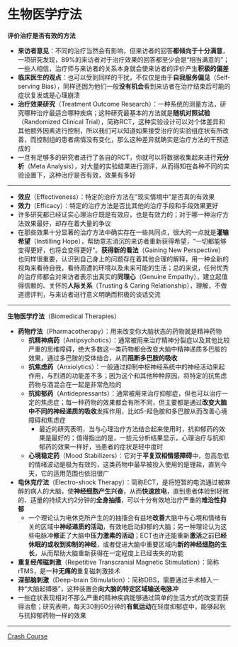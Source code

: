# 生物医学疗法
**评价治疗是否有效的方法**
* **来访者意见**：不同的治疗当然会有影响，但来访者的回答**都倾向于十分满意**，一项研究发现，89%的来访者对于治疗效果的回答都至少会是“相当满意的”；一些人相信，治疗师与来访者的关系本身就会使来访者的评价产生**积极的偏差**
* **临床医生的观点**：也可以受到同样的干扰，不仅仅是由于**自我服务偏见**（Self-serving Bias），同样还因为他们一般**没有机会**看到来访者在治疗结束后可能的症状复发或是心理崩溃
* **治疗效果研究**（Treatment Outcome Research）：一种系统的测量方法，研究哪种治疗最适合哪种疾病；这种研究最基本的方法就是**随机对照试验**（Randomized Clinical Trial），简称RCT，这种实验设计可以对个体差异和其他额外因素进行控制，所以我们可以知道如果接受治疗的实验组症状有所改善，而控制组的患者病情没有变化，那么这种差异就确实是治疗方法的干预造成的
* 一旦有足够多的研究者进行了各自的RCT，你就可以将数据收集起来进行**元分析**（Meta Analysis），对大量的实验结果进行测评，从而得知在各种不同的实验设置下，这种治疗是否有效，效果有多好
---
* **效应**（Effectiveness）：特定的治疗方法在“现实情境中”是否真的有效果
* **效力**（Efficacy）：特定的治疗方法是否比其他的治疗手段和手段效果更好
* 许多研究都已经证实心理治疗既是有效应，也是有效力的；对于哪一种治疗方法效果最好，却存在着大量的争议
* 在那些效果十分显著的治疗方法中确实存在一些共同点，很大的一点就是**灌输希望**（Instilling Hope），帮助意志消沉的来访者重新获得希望，“一切都能够变得更好，也将会变得更好”。**获得新的看法**（Gaining New Perspective）也同样很重要，认识到自己身上的问题存在着其他合理的解释，用一种全新的视角来看待自我，看待周遭的环境以及未来可能的生活；总的来说，任何优秀的治疗师都会对来访者表示出真实的**同理心**（Genuine Empathy），建立起值得信赖的、关怀的**人际关系**（Trusting & Caring Relationship），理解，不做道德评判，与来访者进行意义明确而积极的谈话交流
---
**生物医学疗法**（Biomedical Therapies）
* **药物疗法**（Pharmacotherapy）：用来改变你大脑状态的药物就是精神药物
  * **抗精神病药**（Antipsychotics）：通常被用来治疗精神分裂症以及其他比较严重的思维障碍，绝大多数这一类药物都会改变大脑中精神递质多巴胺的效果，通过多巴胺的受体结合，从而**阻断多巴胺的吸收**
  * **抗焦虑药**（Anxiolytics）：一般通过抑制中枢神经系统中的神经活动来起作用，与烈酒的功能差不多；因为这个和其他种种原因，将特定的抗焦虑药物与酒混合在一起是非常危险的
  * **抗抑郁药**（Antidepressants）：通常被用来治疗抑郁症，但也可以治疗一定的焦虑症；每一种药物的效果都会有所不同，但主要都是通过**改变大脑中不同的神经递质的吸收**发挥作用，比如5-羟色胺和多巴胺从而改善心境障碍和焦虑症
    * 最近的研究表明，当与心理治疗方法结合起来使用时，抗抑郁药的效果是最好的；值得指出的是，一些元分析结果显示，心理治疗与抗抑郁药的效果一样好，当患者的症状是轻中度时
  * **心境稳定药**（Mood Stabilizers）：它对于**平复双相情感障碍**中，忽高忽低的情绪波动是极为有效的，这类药物中最早被投入使用的是锂盐，直到今天，它的适用范围也依旧很广
* **电休克疗法**（Electro-shock Therapy）：简称ECT，是将短暂的电流通过被麻醉的病人的大脑，使**神经细胞产生兴奋**，从而**快速放电**，直到患者体验到轻微的、适量的持续大约2分钟的**全身抽搐**，可以十分有效地治疗严重的**难治性抑郁**
  * 一个理论认为电休克所产生的的抽搐会有益地**改善**大脑中与心境和情绪有关的区域中**神经递质的活动**，有效地启动抑郁的大脑；另一种理论认为这些电脉冲**修正**了大脑中**压力激素的活动**；ECT也许还能重新**激活**之前**已经休眠的或收到抑制的神经**，或者促进大脑中重要区域内**新的神经细胞的生长**，从而帮助大脑重新获得在一定程度上已经丧失的功能
* **重复经颅磁刺激**（Repetitive Transcranial Magnetic Stimulation）：简称rTMS，是一种**无痛的**重复磁刺激技术
* **深部脑刺激**（Deep-brain Stimulation）：简称DBS，需要通过手术植入一种“大脑起搏器”，这种装置会**向大脑的特定区域输送电脉冲**
* 一些症状表现相对不那么严重的精神疾病能够通过简单的生活方式的改变而获得治愈；研究表明，每天30到60分钟的**有氧运动**在轻度抑郁症中，能够起到与抗抑郁药物一样的效果
---
[Crash Course](https://www.bilibili.com/video/BV1Ax411N75Q?p=37)
